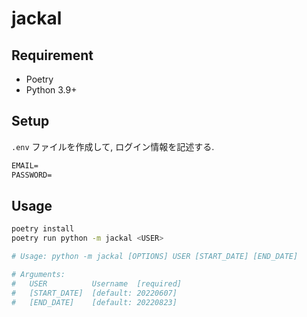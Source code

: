 # jackal

## Requirement

- Poetry
- Python 3.9+

## Setup

`.env` ファイルを作成して, ログイン情報を記述する.

```txt
EMAIL=
PASSWORD=
```

## Usage

```bash
poetry install
poetry run python -m jackal <USER>

# Usage: python -m jackal [OPTIONS] USER [START_DATE] [END_DATE]

# Arguments:
#   USER          Username  [required]
#   [START_DATE]  [default: 20220607]
#   [END_DATE]    [default: 20220823]
```
